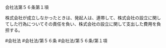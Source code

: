 会社法第５６条第１項

株式会社が成立しなかったときは、発起人は、連帯して、株式会社の設立に関してした行為についてその責任を負い、株式会社の設立に関して支出した費用を負担する。

#会社法
#会社法/第５６条
#会社法/第５６条/第１項

